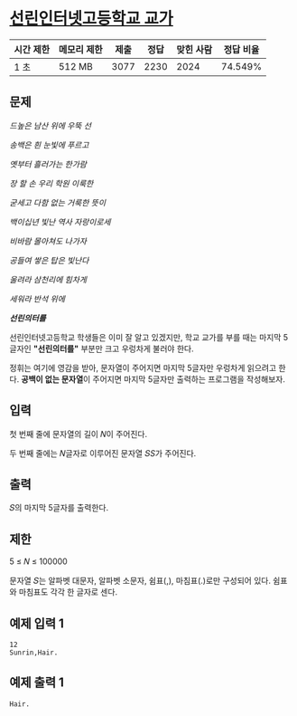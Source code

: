 # [선린인터넷고등학교 교가](https://www.acmicpc.net/problem/21964)

| 시간 제한 | 메모리 제한 | 제출 | 정답 | 맞힌 사람 | 정답 비율 |
| --- | --- | --- | --- | --- | --- |
| 1 초 | 512 MB | 3077 | 2230 | 2024 | 74.549% |

## 문제

*드높은 남산 위에 우뚝 선*

*송백은 흰 눈빛에 푸르고*

*옛부터 흘러가는 한가람*

*장 할 손 우리 학원 이룩한*

*굳세고 다함 없는 거룩한 뜻이*

*백이십년 빛난 역사 자랑이로세*

*비바람 몰아쳐도 나가자*

*공들여 쌓은 탑은 빛난다*

*울려라 삼천리에 힘차게*

*세워라 반석 위에*

***선린의터를***

선린인터넷고등학교 학생들은 이미 잘 알고 있겠지만, 학교 교가를 부를 때는 마지막 5글자인 **"선린의터를"** 부분만 크고 우렁차게 불러야 한다.

정휘는 여기에 영감을 받아, 문자열이 주어지면 마지막 5글자만 우렁차게 읽으려고 한다. **공백이 없는 문자열**이 주어지면 마지막 5글자만 출력하는 프로그램을 작성해보자.

## 입력

첫 번째 줄에 문자열의 길이 𝑁이 주어진다.

두 번째 줄에는 𝑁글자로 이루어진 문자열 𝑆$S$가 주어진다.

## 출력

𝑆의 마지막 5글자를 출력한다.

## 제한

5 ≤ 𝑁 ≤ 100000

문자열 𝑆는 알파벳 대문자, 알파벳 소문자, 쉼표(,), 마침표(.)로만 구성되어 있다. 쉼표와 마침표도 각각 한 글자로 센다.

## 예제 입력 1

```
12
Sunrin,Hair.

```

## 예제 출력 1

```
Hair.
```
